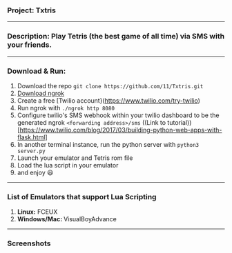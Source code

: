 ### Project: Txtris

---

### Description: Play Tetris (the best game of all time) via SMS with your friends.

---

### Download & Run: 
1. Download the repo `git clone https://github.com/11/Txtris.git`
2. [Download ngrok](https://ngrok.com/download)
3. Create a free [Twilio account}(https://www.twilio.com/try-twilio)
4. Run ngrok with `./ngrok http 8080`
5. Configure twilio's SMS webhook within your twilio dashboard to be the generated ngrok `<forwarding address>/sms` ((Link to tutorial))[https://www.twilio.com/blog/2017/03/building-python-web-apps-with-flask.html]
6. In another terminal instance, run the python server with `python3 server.py` 
7. Launch your emulator and Tetris rom file
8. Load the lua script in your emulator
10. and enjoy :smiley:

---

### List of Emulators that support Lua Scripting
1. <b>Linux:</b> FCEUX
2. <b>Windows/Mac: </b> VisualBoyAdvance

---

### Screenshots
